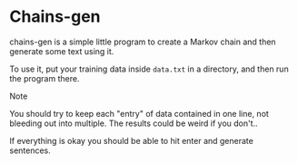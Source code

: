 # Chains-gen

chains-gen is a simple little program to create a Markov chain and then generate some text using it.

To use it, put your training data inside `data.txt` in a directory, and then run the program there.

> [!NOTE]
> You should try to keep each "entry" of data contained in one line, not bleeding out into multiple. The results could be weird if you don't..

If everything is okay you should be able to hit enter and generate sentences.
